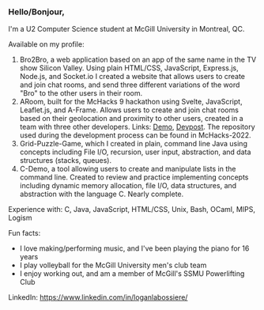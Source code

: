 ### Hello/Bonjour,
I'm a U2 Computer Science student at McGill University in Montreal, QC. 

Available on my profile:

1. Bro2Bro, a web application based on an app of the same name in the TV show Silicon Valley.  Using plain HTML/CSS, JavaScript, Express.js, Node.js, and Socket.io I created a website that allows users to create and join chat rooms, and send three different variations of the word "Bro" to the other users in their room.
2. ARoom, built for the McHacks 9 hackathon using Svelte, JavaScript, Leaflet.js, and A-Frame. Allows users to create and join chat rooms based on their geolocation and proximity to other users, created in a team with three other developers. Links: [Demo](https://logantml.github.io/ARoom/), [Devpost](https://devpost.com/software/aroom-dzm4in?ref_content=user-portfolio&ref_feature=in_progress).  The repository used during the development process can be found in McHacks-2022.
3. Grid-Puzzle-Game, which I created in plain, command line Java using concepts including File I/O, recursion, user input, abstraction, and data structures (stacks, queues).
4. C-Demo, a tool allowing users to create and manipulate lists in the command line. Created to review and practice implementing concepts including dynamic memory allocation, file I/O, data structures, and abstraction with the language C.  Nearly complete.


Experience with: C, Java, JavaScript, HTML/CSS, Unix, Bash, OCaml, MIPS, Logism


Fun facts:
* I love making/performing music, and I've been playing the piano for 16 years
* I play volleyball for the McGill University men's club team
* I enjoy working out, and am a member of McGill's SSMU Powerlifting Club

<!--
##Relevant coursework:
* CSC 111 (UVic): Fundamentals of Programming with Engineering Applications. 99% -> A+ (average: 72%)
* 
-->

LinkedIn: https://www.linkedin.com/in/loganlabossiere/
<!--
**LoganTML/LoganTML** is a ✨ _special_ ✨ repository because its `README.md` (this file) appears on your GitHub profile.

Here are some ideas to get you started:

- 🔭 I’m currently working on ...
- 🌱 I’m currently learning ...
- 👯 I’m looking to collaborate on ...
- 🤔 I’m looking for help with ...
- 💬 Ask me about ...
- 📫 How to reach me: ...
- 😄 Pronouns: ...
- ⚡ Fun fact: ...
-->
